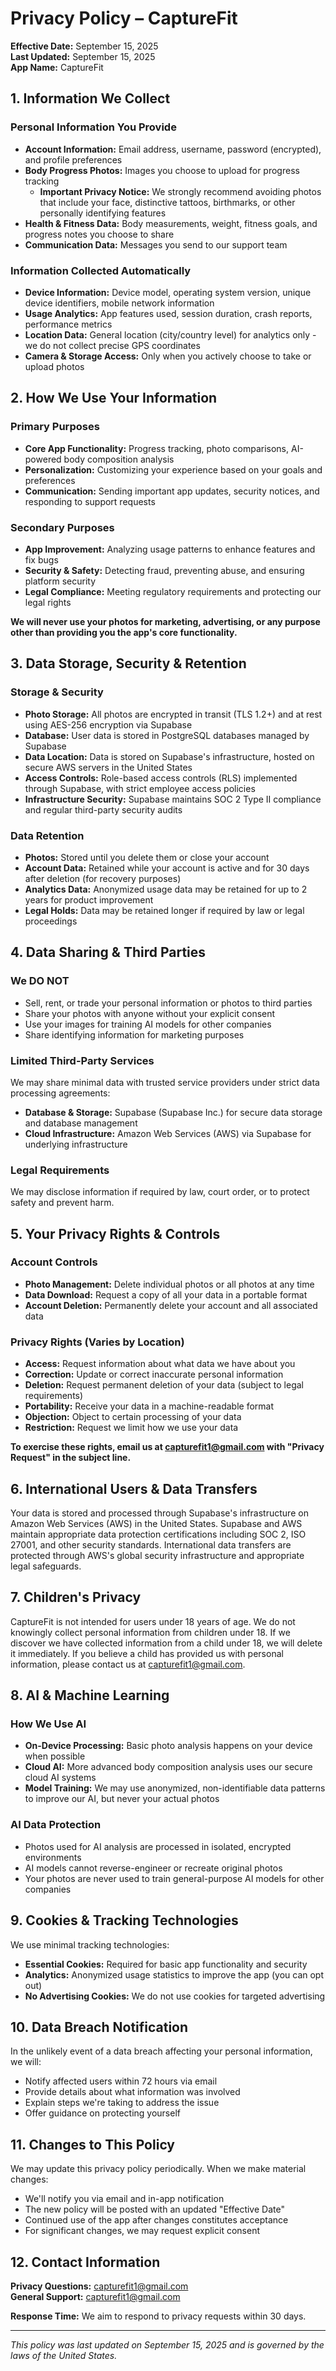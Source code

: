 # Privacy Policy – CaptureFit

**Effective Date:** September 15, 2025  
**Last Updated:** September 15, 2025  
**App Name:** CaptureFit

## 1. Information We Collect

### Personal Information You Provide
- **Account Information:** Email address, username, password (encrypted), and profile preferences
- **Body Progress Photos:** Images you choose to upload for progress tracking
  - **Important Privacy Notice:** We strongly recommend avoiding photos that include your face, distinctive tattoos, birthmarks, or other personally identifying features
- **Health & Fitness Data:** Body measurements, weight, fitness goals, and progress notes you choose to share
- **Communication Data:** Messages you send to our support team

### Information Collected Automatically
- **Device Information:** Device model, operating system version, unique device identifiers, mobile network information
- **Usage Analytics:** App features used, session duration, crash reports, performance metrics
- **Location Data:** General location (city/country level) for analytics only - we do not collect precise GPS coordinates
- **Camera & Storage Access:** Only when you actively choose to take or upload photos

## 2. How We Use Your Information

### Primary Purposes
- **Core App Functionality:** Progress tracking, photo comparisons, AI-powered body composition analysis
- **Personalization:** Customizing your experience based on your goals and preferences
- **Communication:** Sending important app updates, security notices, and responding to support requests

### Secondary Purposes
- **App Improvement:** Analyzing usage patterns to enhance features and fix bugs
- **Security & Safety:** Detecting fraud, preventing abuse, and ensuring platform security
- **Legal Compliance:** Meeting regulatory requirements and protecting our legal rights

**We will never use your photos for marketing, advertising, or any purpose other than providing you the app's core functionality.**

## 3. Data Storage, Security & Retention

### Storage & Security
- **Photo Storage:** All photos are encrypted in transit (TLS 1.2+) and at rest using AES-256 encryption via Supabase
- **Database:** User data is stored in PostgreSQL databases managed by Supabase
- **Data Location:** Data is stored on Supabase's infrastructure, hosted on secure AWS servers in the United States
- **Access Controls:** Role-based access controls (RLS) implemented through Supabase, with strict employee access policies
- **Infrastructure Security:** Supabase maintains SOC 2 Type II compliance and regular third-party security audits

### Data Retention
- **Photos:** Stored until you delete them or close your account
- **Account Data:** Retained while your account is active and for 30 days after deletion (for recovery purposes)
- **Analytics Data:** Anonymized usage data may be retained for up to 2 years for product improvement
- **Legal Holds:** Data may be retained longer if required by law or legal proceedings

## 4. Data Sharing & Third Parties

### We DO NOT
- Sell, rent, or trade your personal information or photos to third parties
- Share your photos with anyone without your explicit consent
- Use your images for training AI models for other companies
- Share identifying information for marketing purposes

### Limited Third-Party Services
We may share minimal data with trusted service providers under strict data processing agreements:
- **Database & Storage:** Supabase (Supabase Inc.) for secure data storage and database management
- **Cloud Infrastructure:** Amazon Web Services (AWS) via Supabase for underlying infrastructure

### Legal Requirements
We may disclose information if required by law, court order, or to protect safety and prevent harm.

## 5. Your Privacy Rights & Controls

### Account Controls
- **Photo Management:** Delete individual photos or all photos at any time
- **Data Download:** Request a copy of all your data in a portable format
- **Account Deletion:** Permanently delete your account and all associated data

### Privacy Rights (Varies by Location)
- **Access:** Request information about what data we have about you
- **Correction:** Update or correct inaccurate personal information
- **Deletion:** Request permanent deletion of your data (subject to legal requirements)
- **Portability:** Receive your data in a machine-readable format
- **Objection:** Object to certain processing of your data
- **Restriction:** Request we limit how we use your data

**To exercise these rights, email us at capturefit1@gmail.com with "Privacy Request" in the subject line.**

## 6. International Users & Data Transfers

Your data is stored and processed through Supabase's infrastructure on Amazon Web Services (AWS) in the United States. Supabase and AWS maintain appropriate data protection certifications including SOC 2, ISO 27001, and other security standards. International data transfers are protected through AWS's global security infrastructure and appropriate legal safeguards.

## 7. Children's Privacy

CaptureFit is not intended for users under 18 years of age. We do not knowingly collect personal information from children under 18. If we discover we have collected information from a child under 18, we will delete it immediately. If you believe a child has provided us with personal information, please contact us at capturefit1@gmail.com.

## 8. AI & Machine Learning

### How We Use AI
- **On-Device Processing:** Basic photo analysis happens on your device when possible
- **Cloud AI:** More advanced body composition analysis uses our secure cloud AI systems
- **Model Training:** We may use anonymized, non-identifiable data patterns to improve our AI, but never your actual photos

### AI Data Protection
- Photos used for AI analysis are processed in isolated, encrypted environments
- AI models cannot reverse-engineer or recreate original photos
- Your photos are never used to train general-purpose AI models for other companies

## 9. Cookies & Tracking Technologies

We use minimal tracking technologies:
- **Essential Cookies:** Required for basic app functionality and security
- **Analytics:** Anonymized usage statistics to improve the app (you can opt out)
- **No Advertising Cookies:** We do not use cookies for targeted advertising

## 10. Data Breach Notification

In the unlikely event of a data breach affecting your personal information, we will:
- Notify affected users within 72 hours via email
- Provide details about what information was involved
- Explain steps we're taking to address the issue
- Offer guidance on protecting yourself

## 11. Changes to This Policy

We may update this privacy policy periodically. When we make material changes:
- We'll notify you via email and in-app notification
- The new policy will be posted with an updated "Effective Date"
- Continued use of the app after changes constitutes acceptance
- For significant changes, we may request explicit consent

## 12. Contact Information

**Privacy Questions:** capturefit1@gmail.com  
**General Support:** capturefit1@gmail.com  

**Response Time:** We aim to respond to privacy requests within 30 days.

---

*This policy was last updated on September 15, 2025 and is governed by the laws of the United States.*
